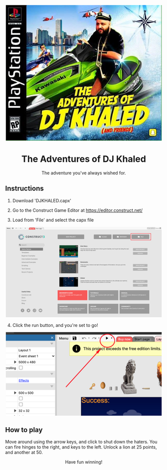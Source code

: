 <div align="center">
  <img src="https://raw.githubusercontent.com/Chrysippean/The-Adventures-of-DJ-Khaled/gh-pages/images/gamecover.jpg" width="500" />
</div>

<h1 align="center">
  The Adventures of DJ Khaled
</h1>


<p align="center">The adventure you've always wished for.</p>

## Instructions

1. Download 'DJKHALED.capx'

2. Go to the Construct Game Editor at https://editor.construct.net/

3. Load from 'File' and select the capx file

<div align="center">
  <img src="https://raw.githubusercontent.com/Chrysippean/The-Adventures-of-DJ-Khaled/gh-pages/images/where.png" width="500" />
</div>

4. Click the run button, and you're set to go!

<div align="center">
  <img src="https://raw.githubusercontent.com/Chrysippean/The-Adventures-of-DJ-Khaled/gh-pages/images/run.png" width="500" />
</div>

## How to play

Move around using the arrow keys, and click to shut down the haters. You can fire hinges to the right, and keys to the left. Unlock a lion at 25 points, and another at 50.

<p align="center">
  Have fun winning!
</p>
